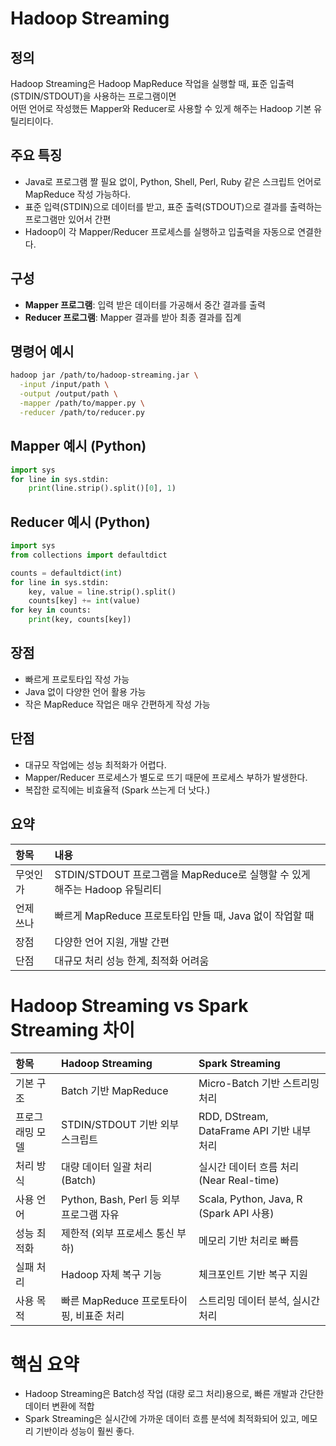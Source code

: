 # Hadoop Streaming

## 정의

Hadoop Streaming은 Hadoop MapReduce 작업을 실행할 때, 표준 입출력(STDIN/STDOUT)을 사용하는 프로그램이면 
<br>어떤 언어로 작성했든 Mapper와 Reducer로 사용할 수 있게 해주는 Hadoop 기본 유틸리티이다.

## 주요 특징
- Java로 프로그램 짤 필요 없이, Python, Shell, Perl, Ruby 같은 스크립트 언어로 MapReduce 작성 가능하다.
- 표준 입력(STDIN)으로 데이터를 받고, 표준 출력(STDOUT)으로 결과를 출력하는 프로그램만 있어서 간편
- Hadoop이 각 Mapper/Reducer 프로세스를 실행하고 입출력을 자동으로 연결한다.

## 구성
- **Mapper 프로그램**: 입력 받은 데이터를 가공해서 중간 결과를 출력
- **Reducer 프로그램**: Mapper 결과를 받아 최종 결과를 집계

## 명령어 예시

```bash
hadoop jar /path/to/hadoop-streaming.jar \
  -input /input/path \
  -output /output/path \
  -mapper /path/to/mapper.py \
  -reducer /path/to/reducer.py
```

## Mapper 예시 (Python)
```python
import sys
for line in sys.stdin:
    print(line.strip().split()[0], 1)
```

## Reducer 예시 (Python)
```python
import sys
from collections import defaultdict

counts = defaultdict(int)
for line in sys.stdin:
    key, value = line.strip().split()
    counts[key] += int(value)
for key in counts:
    print(key, counts[key])
```

## 장점
- 빠르게 프로토타입 작성 가능
- Java 없이 다양한 언어 활용 가능
- 작은 MapReduce 작업은 매우 간편하게 작성 가능

## 단점
- 대규모 작업에는 성능 최적화가 어렵다.
- Mapper/Reducer 프로세스가 별도로 뜨기 때문에 프로세스 부하가 발생한다.
- 복잡한 로직에는 비효율적 (Spark 쓰는게 더 낫다.)

## 요약

| 항목 | 내용 |
|:---|:---|
| 무엇인가 | STDIN/STDOUT 프로그램을 MapReduce로 실행할 수 있게 해주는 Hadoop 유틸리티 |
| 언제 쓰나 | 빠르게 MapReduce 프로토타입 만들 때, Java 없이 작업할 때 |
| 장점 | 다양한 언어 지원, 개발 간편 |
| 단점 | 대규모 처리 성능 한계, 최적화 어려움 |

# Hadoop Streaming vs Spark Streaming 차이

| 항목 | Hadoop Streaming | Spark Streaming |
|:---|:---|:---|
| 기본 구조 | Batch 기반 MapReduce | Micro-Batch 기반 스트리밍 처리 |
| 프로그래밍 모델 | STDIN/STDOUT 기반 외부 스크립트 | RDD, DStream, DataFrame API 기반 내부 처리 |
| 처리 방식 | 대량 데이터 일괄 처리 (Batch) | 실시간 데이터 흐름 처리 (Near Real-time) |
| 사용 언어 | Python, Bash, Perl 등 외부 프로그램 자유 | Scala, Python, Java, R (Spark API 사용) |
| 성능 최적화 | 제한적 (외부 프로세스 통신 부하) | 메모리 기반 처리로 빠름 |
| 실패 처리 | Hadoop 자체 복구 기능 | 체크포인트 기반 복구 지원 |
| 사용 목적 | 빠른 MapReduce 프로토타이핑, 비표준 처리 | 스트리밍 데이터 분석, 실시간 처리 |

# 핵심 요약
- Hadoop Streaming은 Batch성 작업 (대량 로그 처리)용으로, 빠른 개발과 간단한 데이터 변환에 적합
- Spark Streaming은 실시간에 가까운 데이터 흐름 분석에 최적화되어 있고, 메모리 기반이라 성능이 훨씬 좋다.

